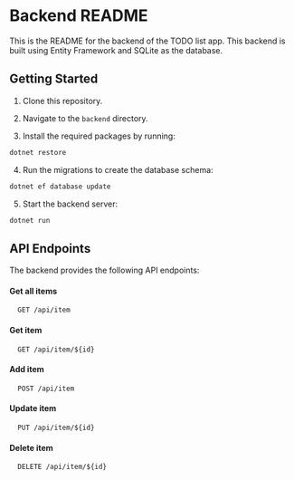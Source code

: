 ﻿# Backend README

This is the README for the backend of the TODO list app. This backend is built using Entity Framework and SQLite as the database.

## Getting Started

1. Clone this repository.

2. Navigate to the `backend` directory.

3. Install the required packages by running:
```bash
dotnet restore
```
4. Run the migrations to create the database schema:
```bash
dotnet ef database update
```
5. Start the backend server:
```bash
dotnet run
```


## API Endpoints

The backend provides the following API endpoints:

#### Get all items

```http
  GET /api/item
```

#### Get item

```http
  GET /api/item/${id}
```

#### Add item

```http
  POST /api/item
```

#### Update item

```http
  PUT /api/item/${id}
```

#### Delete item

```http
  DELETE /api/item/${id}
```

